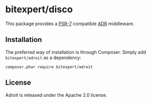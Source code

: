 # bitexpert/disco
This package provides a [PSR-7](http://www.php-fig.org/psr/psr-7/) compatible [ADR](http://pmjones.io/adr/) middleware.

Installation
------------

The preferred way of installation is through Composer. Simply add `bitexpert/adroit` as a dependency:

```
composer.phar require bitexpert/adroit
```

License
-------

Adroit is released under the Apache 2.0 license.
